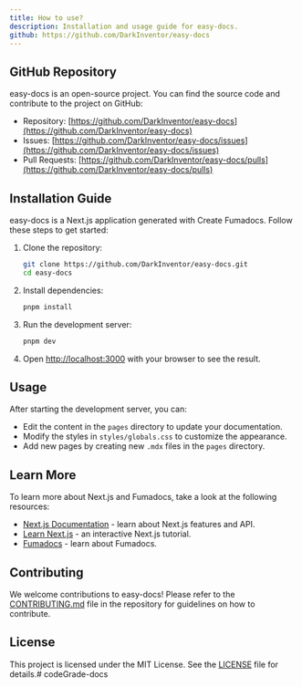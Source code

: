 ```yaml
---
title: How to use?
description: Installation and usage guide for easy-docs.
github: https://github.com/DarkInventor/easy-docs
---
```


## GitHub Repository

easy-docs is an open-source project. You can find the source code and contribute to the project on GitHub:

* Repository: [https://github.com/DarkInventor/easy-docs](https://github.com/DarkInventor/easy-docs)
* Issues: [https://github.com/DarkInventor/easy-docs/issues](https://github.com/DarkInventor/easy-docs/issues)
* Pull Requests: [https://github.com/DarkInventor/easy-docs/pulls](https://github.com/DarkInventor/easy-docs/pulls)

## Installation Guide

easy-docs is a Next.js application generated with Create Fumadocs. Follow these steps to get started:

1. Clone the repository:
   ```bash
   git clone https://github.com/DarkInventor/easy-docs.git
   cd easy-docs
   ```

2. Install dependencies:
   ```bash
   pnpm install
   ```

3. Run the development server:
   ```bash
   pnpm dev
   ```

4. Open [http://localhost:3000](http://localhost:3000) with your browser to see the result.

## Usage

After starting the development server, you can:

- Edit the content in the `pages` directory to update your documentation.
- Modify the styles in `styles/globals.css` to customize the appearance.
- Add new pages by creating new `.mdx` files in the `pages` directory.

## Learn More

To learn more about Next.js and Fumadocs, take a look at the following resources:

* [Next.js Documentation](https://nextjs.org/docs) - learn about Next.js features and API.
* [Learn Next.js](https://nextjs.org/learn) - an interactive Next.js tutorial.
* [Fumadocs](https://fumadocs.vercel.app) - learn about Fumadocs.

## Contributing

We welcome contributions to easy-docs! Please refer to the [CONTRIBUTING.md](https://github.com/DarkInventor/easy-docs/blob/main/CONTRIBUTING.md) file in the repository for guidelines on how to contribute.

## License

This project is licensed under the MIT License. See the [LICENSE](https://github.com/DarkInventor/easy-docs/blob/main/LICENSE) file for details.# codeGrade-docs
